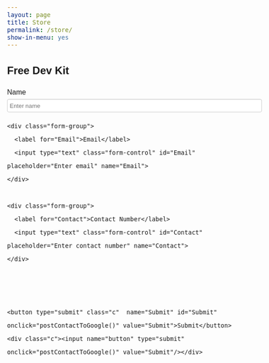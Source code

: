 ```yaml
---
layout: page
title: Store
permalink: /store/
show-in-menu: yes
---
```


    
<style>
    @import "compass/css3";

/* 
  Author: Sravan Kumar
  Website: http://wittysparks.com
  License: none (public domain)
*/
body{ font:normal 12px/25px Arial, Helvetica, sans-serif}  
.divform{display:table;border-collapse:collapse}
.divform .r{display:table-row}
.divform .c{display:table-cell;padding:5px 0px;vertical-align:middle}
input[type="text"], select, label{height:30px}
input[type="text"], select, textarea, label, input[type="submit"]{margin:0 5px}
input[type="text"], select, textarea{padding:5px;width:96%;border:1px solid #CCC;-webkit-box-shadow: inset 0 1px 1px rgba(0, 0, 0, 0.075);-moz-box-shadow: inset 0 1px 1px rgba(0, 0, 0, 0.075);
box-shadow: inset 0 1px 1px rgba(0, 0, 0, 0.075);border-radius:4px}
input[type="submit"]{margin-top:15px;background-color:#F5F5F5;color:#444444;border:1px solid rgba(0, 0, 0, 0.1);padding:5px;font-weight:bold;box-shadow:0 1px 0 rgba(255, 255, 255, 0.2) inset, 0 1px 2px rgba(0, 0, 0, 0.05);border-radius:4px;background-color:#F5F5F5;background-image:-moz-linear-gradient(top, #ffffff, #e6e6e6);background-image:-webkit-gradient(linear, 0 0, 0 100%, from(#ffffff), to(#e6e6e6));background-image:-webkit-linear-gradient(top, #ffffff, #e6e6e6);background-image:-o-linear-gradient(top, #ffffff, #e6e6e6);background-image:linear-gradient(to bottom, #ffffff, #e6e6e6);background-repeat:repeat-x}
input[type="radio"], input[type="checkbox"]{margin:0 0 0 2%;padding:0;vertical-align:middle}
input[type="text"], select, textarea, .divform, .divform .r, .divform .c, form{box-sizing:border-box;-moz-box-sizing:border-box;-webkit-box-sizing:border-box}

/* iPads (portrait and landscape) */
@media only screen and (min-width:480px) and (max-width:1024px){
body{ font:normal 16px/30px Arial, Helvetica, sans-serif}
.divform, .divform .r, .divform .c{display:block}
.divform .r{clear:both}
.divform .c{width:50%;float:left;padding-left:10px;padding-right:10px}
.divform .c:nth-child(2n+3){clear:left}
label, .fheading, input[type="submit"]{margin-left:0;text-indent:0}
input[type="submit"]{padding-left:20px;padding-right:20px}
textarea, input[type="text"], select{width:100%;margin:0}
input[type="radio"], input[type="checkbox"]{margin:0 5px;padding:0;vertical-align:middle}
.ver2 .c{width:35%}
.ver2 .c:nth-child(2n+2){width:65%}
.c.frwd{width:100%;}
.c.frwd textarea, .c.frwd input[type="text"], .c.frwd select{width:100%}
.ver2 .frwd.c:nth-child(2n+2){width:100%}
}

/* Smartphones (portrait and landscape) */
@media only screen and (max-width:480px){
body{ font:normal 16px/30px Arial, Helvetica, sans-serif}
h1{margin:0 0 20px 0}
label, .fheading, input[type="submit"]{margin:0;text-indent:0}
.divform, .divform .r, .divform .c{display:block}
.divform .r{clear:both}
input[type="text"], select, textarea{width:100%;margin:0}
input[type="radio"], input[type="checkbox"]{margin:0 2%}
input[type="submit"]{width:100%;margin-top:20px}
}

/* Only Safari */
@media screen and (-webkit-min-device-pixel-ratio:0) {
select{text-indent:5px;line-height:24px}
}
 
 </style>
  
 
   
  <script src="https://ajax.googleapis.com/ajax/libs/jquery/3.2.1/jquery.min.js"></script>
  


<div class="container">
  <h2>Free Dev Kit</h2>
  <form name="wittysparks" id="formRequest">
  <div class="form-group">
      <label for="Name">Name</label>
      <input type="text" class="form-control" id="Name" placeholder="Enter name" name="Name">
    </div>
    
    <div class="form-group">
      <label for="Email">Email</label>
      <input type="text" class="form-control" id="Email" placeholder="Enter email" name="Email">
    </div>
    
    <div class="form-group">
      <label for="Contact">Contact Number</label>
      <input type="text" class="form-control" id="Contact" placeholder="Enter contact number" name="Contact">
    </div>
    
    
    
    <button type="submit" class="c"  name="Submit" id="Submit" onclick="postContactToGoogle()" value="Submit">Submit</button>
    <div class="c"><input name="button" type="submit" onclick="postContactToGoogle()" value="Submit"/></div>
    
  
    
  </form>
</div>



<script>
function postContactToGoogle() {
var Name=$('#Name').val();
var Email=$('#Email').val();
var Contact=$('#Contact').val();
$.ajax({
url:"https://docs.google.com/forms/d/e/1FAIpQLSdNV2A_v_6v27q2x5lfZzQ8zGtEeruZHvn6Pfl9wTelSrV_bQ/formResponse",data:{"entry.675230857":Name,"entry.1965877327":Email,"entry.1149358831":Contact},type:"POST",dataType:"xml",statusCode: {0:function() { window.location.replace("thankyou.html");},200:function(){window.location.replace("thankyou.html");}}
});
}
</script>











